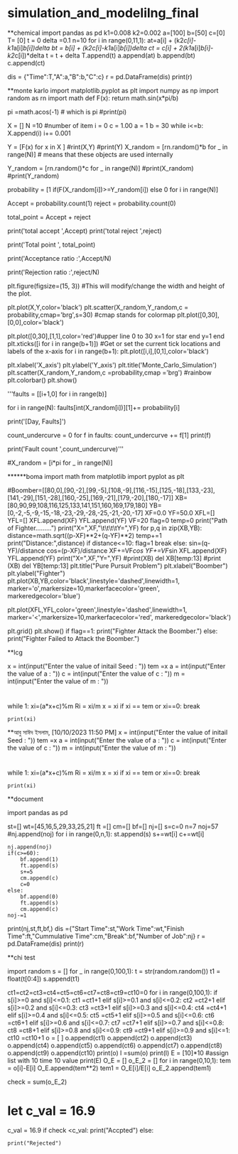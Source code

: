 # simulation_and_modelilng_final
**chemical
import pandas as pd
k1=0.008
k2=0.002
a=[100]
b=[50]
c=[0]
T= [0]
t = 0
delta =0.1
n=10
for i in range(0,11,1):
    at=a[i] + (k2*c[i]-k1*a[i]*b[i])*delta
    bt = b[i] + (k2*c[i]-k1*a[i]*b[i])*delta
    ct = c[i] + 2*(k1*a[i]*b[i]-k2*c[i])*delta
    t = t + delta
    T.append(t)
    a.append(at)
    b.append(bt)
    c.append(ct)

dis = {"Time":T,"A":a,"B":b,"C":c}
r = pd.DataFrame(dis)
print(r)

**monte karlo
import matplotlib.pyplot as plt
import numpy as np
import random as rn
import math
def F(x):
   return math.sin(x*pi/b)

pi =math.acos(-1) # which is pi
#print(pi)

X = []
N =10 #number of item
i = 0
c = 1.00
a = 1
b = 30
while i<=b:
  X.append(i)
  i+= 0.001

Y = [F(x) for x in X ]
#rint(X,Y)
#print(Y)
X_random = [rn.random()*b for _ in range(N)] # means that these objects are used internally

Y_random = [rn.random()*c for _ in range(N)]
#print(X_random)
#print(Y_random)

probability = [1 if(F(X_random[i])>=Y_random[i]) else 0 for i in range(N)]



Accept = probability.count(1)
reject = probability.count(0)

total_point = Accept + reject



print('total accept ',Accept)
print('total reject ',reject)

print('Total point ', total_point)

print('Acceptance ratio :',Accept/N)

print('Rejection ratio :',reject/N)



plt.figure(figsize=(15, 3)) #This will modify/change the width and height of the plot.

plt.plot(X,Y,color='black')
plt.scatter(X_random,Y_random,c = probability,cmap='brg',s=30) #cmap stands for colormap
plt.plot([0,30],[0,0],color='black')

plt.plot([0,30],[1,1],color='red')#upper line 0 to 30 x=1 for star end y=1  end
plt.xticks([i for i in range(b+1)]) #Get or set the current tick locations and labels of the x-axis
for i in range(b+1):
  plt.plot([i,i],[0,1],color='black')

plt.xlabel('X_axis')
plt.ylabel('Y_axis')
plt.title('Monte_Carlo_Simulation')
plt.scatter(X_random,Y_random,c =probability,cmap ='brg') #rainbow
plt.colorbar()
plt.show()





'''faults = [[i+1,0] for i in range(b)]

for i in range(N):
  faults[int(X_random[i])][1]+= probability[i]

print('[Day, Faults]')

count_undercurve = 0
for f in faults:
  count_undercurve += f[1]
  print(f)

print('Fault count ',count_undercurve)'''



#X_random = [i*pi for _ in range(N)]

******boma
import math
from matplotlib import pyplot as plt

#Boomber=[[80,0],[90,-2],[99,-5],[108,-9],[116,-15],[125,-18],[133,-23],[141,-29],[151,-28],[160,-25],[169,-21],[179,-20],[180,-17]]
XB=[80,90,99,108,116,125,133,141,151,160,169,179,180]
YB=[0,-2,-5,-9,-15,-18,-23,-29,-28,-25,-21,-20,-17]
XF=0.0
YF=50.0
XFL=[]
YFL=[]
XFL.append(XF)
YFL.append(YF)
VF=20
flag=0
temp=0
print("Path of Fighter.........")
print("X=",XF,"\t\t\t\tY=",YF)
for p,q in zip(XB,YB):
    distance=math.sqrt((p-XF)**2+(q-YF)**2)
    temp+=1
    print("Distance:",distance)
    if distance<=10:
        flag=1
        break
    else:
        sin=(q-YF)/distance
        cos=(p-XF)/distance
        XF+=VF*cos
        YF+=VF*sin
        XFL.append(XF)
        YFL.append(YF)
        print("X=",XF,"Y=",YF)
#print(XB)
del XB[temp:13]
#print (XB)
del YB[temp:13]
plt.title("Pure Pursuit Problem")
plt.xlabel("Boomber")
plt.ylabel("Fighter")
plt.plot(XB,YB,color='black',linestyle='dashed',linewidth=1,
         marker='o',markersize=10,markerfacecolor='green',
         markeredgecolor='blue')
        
plt.plot(XFL,YFL,color='green',linestyle='dashed',linewidth=1,
         marker='<',markersize=10,markerfacecolor='red',
         markeredgecolor='black')

plt.grid()
plt.show()
if flag==1:
    print("Fighter Attack the Boomber.")
else:
    print("Fighter Failed to Attack the Boomber.")


**lcg

x = int(input("Enter the value of initail Seed : "))
tem =x
a = int(input("Enter the value of a : "))
c = int(input("Enter the value of c : ")) 
m = int(input("Enter the value of m : "))
#
while 1:
    xi=(a*x+c)%m
    Ri = xi/m 
    x = xi
    if xi == tem or xi==0:
        break
    
    print(xi)

**আবু সাঈদ ইসলাম, [10/10/2023 11:50 PM]
x = int(input("Enter the value of initail Seed : "))
tem =x
a = int(input("Enter the value of a : "))
c = int(input("Enter the value of c : ")) 
m = int(input("Enter the value of m : "))
#
while 1:
    xi=(a*x+c)%m
    Ri = xi/m 
    x = xi
    if xi == tem or xi==0:
        break
    
    print(xi)

**document

import pandas as pd

st=[]
wt=[45,16,5,29,33,25,21]
ft =[]
cm=[]
bf=[]
nj=[]
s=c=0
n=7
noj=57
#nj.append(noj)
for i in range(0,n,1):
    st.append(s)
    s+=wt[i]
    c+=wt[i]
    
    nj.append(noj)
    if(c>=60):
        bf.append(1)
        ft.append(s)
        s+=5
        cm.append(c)
        c=0
    else:
        bf.append(0)
        ft.append(s)
        cm.append(c)
    noj-=1

print(nj,st,ft,bf,)
dis ={"Start Time":st,"Work Time":wt,"Finish Time":ft,"Cummulative Time":cm,"Break":bf,"Number of Job":nj}
r = pd.DataFrame(dis)
print(r)

**chi test

import random
s = []
for _ in range(0,100,1):
    t = str(random.random())
    t1 = float(t[0:4])
    s.append(t1)


ct1=ct2=ct3=ct4=ct5=ct6=ct7=ct8=ct9=ct10=0
for i in range(0,100,1):
    if s[i]>=0 and s[i]<=0.1:
         ct1 =ct1+1
    elif s[i]>=0.1 and s[i]<=0.2:
        ct2 =ct2+1
    elif s[i]>=0.2 and s[i]<=0.3:
        ct3 =ct3+1
    elif s[i]>=0.3 and s[i]<=0.4:
        ct4 =ct4+1
    elif  s[i]>=0.4 and s[i]<=0.5:
        ct5 =ct5+1
    elif  s[i]>=0.5 and s[i]<=0.6:
        ct6 =ct6+1
    elif s[i]>=0.6 and s[i]<=0.7:
        ct7 =ct7+1
    elif s[i]>=0.7 and s[i]<=0.8:
        ct8 =ct8+1
    elif s[i]>=0.8 and s[i]<=0.9:
        ct9 =ct9+1
    elif s[i]>=0.9 and s[i]<=1:
        ct10 =ct10+1
o = [ ]
o.append(ct1)
o.append(ct2)
o.append(ct3)
o.append(ct4)
o.append(ct5)
o.append(ct6)
o.append(ct7)
o.append(ct8)
o.append(ct9)
o.append(ct10)
print(o)
l =sum(o)
print(l)
E = [10]*10 #assign list with 10 time 10 value
print(E)
O_E = []
o_E_2 = []
for i in range(0,10,1):
    tem = o[i]-E[i]
    O_E.append(tem**2)
    tem1 = O_E[i]/E[i]
    o_E_2.append(tem1) 

check = sum(o_E_2)


# let c_val = 16.9
c_val = 16.9
if check <c_val:
    print("Accpted")
else:
    
    print("Rejected")

    
